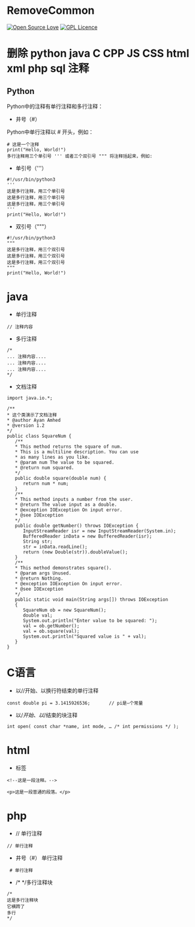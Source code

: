 # RemoveCommon
[![Open Source Love](https://badges.frapsoft.com/os/v1/open-source.svg?v=103)](https://github.com/ellerbrock/open-source-badges/)  [![GPL Licence](https://badges.frapsoft.com/os/gpl/gpl.svg?v=103)](https://opensource.org/licenses/GPL-3.0/)
# 删除 python java C CPP JS CSS html xml  php sql 注释

## Python 

Python中的注释有单行注释和多行注释：

- 井号（#）

Python中单行注释以 # 开头，例如：

```
# 这是一个注释
print("Hello, World!")
多行注释用三个单引号 ''' 或者三个双引号 """ 将注释括起来，例如:
```

- 单引号（'''）

```
#!/usr/bin/python3 
'''
这是多行注释，用三个单引号
这是多行注释，用三个单引号 
这是多行注释，用三个单引号
'''
print("Hello, World!")
```

- 双引号（"""）
```
#!/usr/bin/python3 
"""
这是多行注释，用三个双引号
这是多行注释，用三个双引号 
这是多行注释，用三个双引号
"""
print("Hello, World!")
```

# java

- 单行注释	
```
// 注释内容
```
- 多行注释	

```
/*
... 注释内容....
... 注释内容....
... 注释内容....
*/
```

- 文档注释	

```
import java.io.*;
 
/**
* 这个类演示了文档注释
* @author Ayan Amhed
* @version 1.2
*/
public class SquareNum {
   /**
   * This method returns the square of num.
   * This is a multiline description. You can use
   * as many lines as you like.
   * @param num The value to be squared.
   * @return num squared.
   */
   public double square(double num) {
      return num * num;
   }
   /**
   * This method inputs a number from the user.
   * @return The value input as a double.
   * @exception IOException On input error.
   * @see IOException
   */
   public double getNumber() throws IOException {
      InputStreamReader isr = new InputStreamReader(System.in);
      BufferedReader inData = new BufferedReader(isr);
      String str;
      str = inData.readLine();
      return (new Double(str)).doubleValue();
   }
   /**
   * This method demonstrates square().
   * @param args Unused.
   * @return Nothing.
   * @exception IOException On input error.
   * @see IOException
   */
   public static void main(String args[]) throws IOException
   {
      SquareNum ob = new SquareNum();
      double val;
      System.out.println("Enter value to be squared: ");
      val = ob.getNumber();
      val = ob.square(val);
      System.out.println("Squared value is " + val);
   }
}
```


# C语言

- 以//开始、以换行符结束的单行注释
```
const double pi = 3.1415926536;       // pi是—个常量
```
- 以/*开始、以*/结束的块注释
```
int open( const char *name, int mode, … /* int permissions */ );
```

# html

- <!--...--> 标签

```
<!--这是一段注释。-->

<p>这是一段普通的段落。</p>
```

# php

- // 单行注释
```
// 单行注释
```
- 井号（#） 单行注释
```
 # 单行注释
```
- /* */多行注释块
```
/*
这是多行注释块
它横跨了
多行
*/
```
